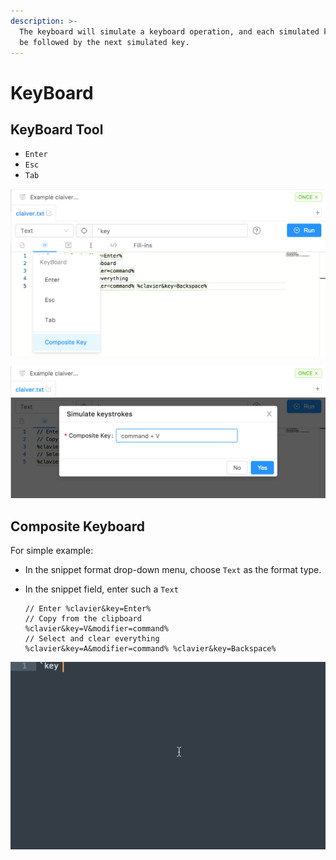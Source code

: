 ```yaml
---
description: >-
  The keyboard will simulate a keyboard operation, and each simulated key will
  be followed by the next simulated key.
---
```


# KeyBoard

## KeyBoard Tool

* `Enter`
* `Esc`
* `Tab`

![Operating options](../.gitbook/assets/image%20%285%29.png)

![Operating custom](../.gitbook/assets/image%20%2817%29.png)

## Composite Keyboard

For simple example:

* In the snippet format drop-down menu, choose `Text` as the format type.
* In the snippet field, enter such a  `Text`

  ```text
  // Enter %clavier&key=Enter% 
  // Copy from the clipboard
  %clavier&key=V&modifier=command%
  // Select and clear everything   
  %clavier&key=A&modifier=command% %clavier&key=Backspace%
  ```

![](../.gitbook/assets/keyboard.gif)

